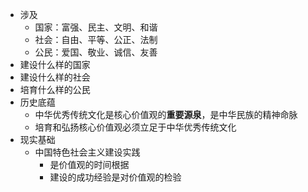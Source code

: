 - 涉及
	- 国家：富强、民主、文明、和谐
	- 社会：自由、平等、公正、法制
	- 公民：爱国、敬业、诚信、友善
- 建设什么样的国家
- 建设什么样的社会
- 培育什么样的公民
- 历史底蕴
	- 中华优秀传统文化是核心价值观的**重要源泉**，是中华民族的精神命脉
	- 培育和弘扬核心价值观必须立足于中华优秀传统文化
- 现实基础
	- 中国特色社会主义建设实践
		- 是价值观的时间根据
		- 建设的成功经验是对价值观的检验